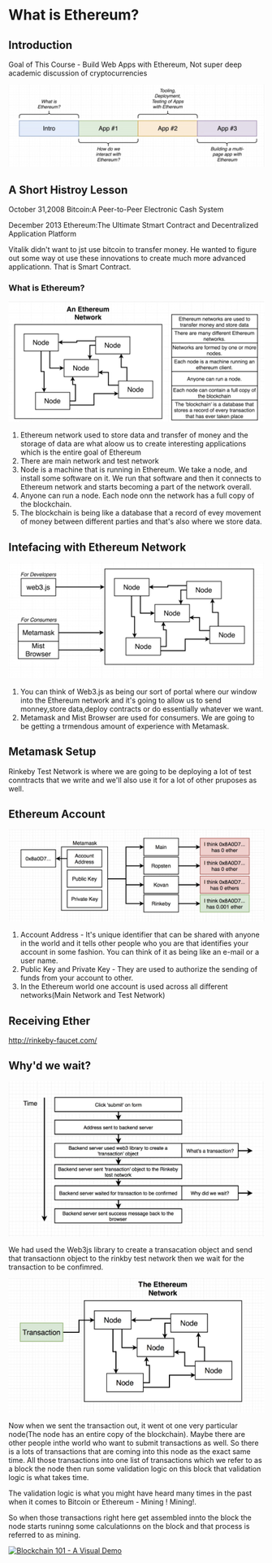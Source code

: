 # What is Ethereum?

## Introduction

Goal of This Course - Build Web Apps with Ethereum, Not super deep academic discussion of cryptocurrencies

![Alt text](https://raw.githubusercontent.com/Tyebile/Ethereum-and-Solidity-Guide/master/res/structrued.jpg)

## A Short Histroy Lesson

October 31,2008 
Bitcoin:A Peer-to-Peer Electronic Cash System

December 2013 Ethereum:The Ultimate Stmart Contract and Decentralized Application Platform

Vitalik didn't want to jst use bitcoin to transfer money. He wanted to figure out some way ot use these innovations to create much more advanced applicationn. That is Smart Contract.

### What is Ethereum?
![Alt text](https://raw.githubusercontent.com/Tyebile/Ethereum-and-Solidity-Guide/master/res/network.jpg)

1. Ethereum network used to store data and transfer of money and the storage of data are what aloow us to create interesting applications which is the entire goal of Ethereum
2. There are main network and test network
3. Node is a machine that is running in Ethereum. We take a node, and install some software on it. We run that software and then it connects to Ethereum network and starts becoming a part of the network overall.
4. Anyone can run a node. Each node onn the network has a full copy of the blockchain.
5. The blockchain is being like a database that a record of evey movement of money between different parties and that's also where we store data.

## Intefacing with Ethereum Network
![Alt text](https://raw.githubusercontent.com/Tyebile/Ethereum-and-Solidity-Guide/master/res/Interfacing.jpg)

1. You can think of Web3.js as being our sort of portal where our window into the Ethereum network and it's going to allow us to send monney,store data,deploy contracts or do essentially whatever we want.
2. Metamask and Mist Browser are used for consumers. We are going to be getting a trmendous amount of experience with Metamask.

## Metamask Setup

Rinkeby Test Network is where we are going to be deploying a lot of test conntracts that we write and we'll also use it for a lot of other pruposes as well.

## Ethereum Account
![Alt text](https://raw.githubusercontent.com/Tyebile/Ethereum-and-Solidity-Guide/master/res/account.jpg)

1. Account Address - It's unique identifier that can be shared with anyone in the world and it tells other people who you are that identifies your account in some fashion. You can think of it as being like an e-mail or a user name.
2. Public Key and Private Key - They are used to authorize the sending of funds from your account to other.
3. In the Ethereum world one account is used across all different networks(Main Network and Test Network)

## Receiving Ether

http://rinkeby-faucet.com/

## Why'd we wait?
![Alt text](https://raw.githubusercontent.com/Tyebile/Ethereum-and-Solidity-Guide/master/res/wait.jpg)

We had used the Web3js library to create a transacation object and send that transactionn object to the rinkby test network then we wait for the transaction to be confimred.

![Alt text](https://raw.githubusercontent.com/Tyebile/Ethereum-and-Solidity-Guide/master/res/transaction.jpg)

Now when we sent the transaction out, it went ot one very particular node(The node has an entire copy of the blockchain). Maybe there are other people inthe world who want to submit transactions as well. So there is a lots of transactions that are coming into this node as the exact same time. All those transactions into one list of transactions which we refer to as a block the node then run some validation logic on this block that validation logic is what takes time.

The validation logic is what you might have heard many times in the past when it comes to Bitcoin or Ethereum - Mining ! Mining!.

So when those transactions right here get assembled innto the block the node starts runinng some calculationns on the block and that process is referred to as mining.

[![Blockchain 101 - A Visual Demo](https://i.ytimg.com/vi/_160oMzblY8/hqdefault.jpg?sqp=-oaymwEXCNACELwBSFryq4qpAwkIARUAAIhCGAE=&rs=AOn4CLDFXF4TIRjsoFpo5ZRo71oKHDd4qQ)](https://www.youtube.com/watch?v=_160oMzblY8)